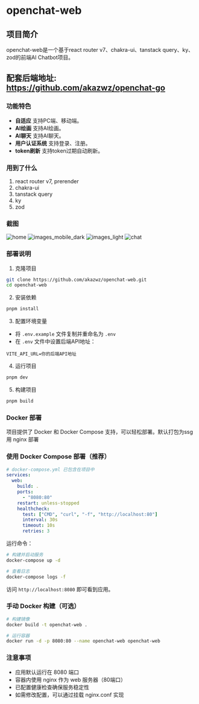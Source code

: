 # openchat-web

## 项目简介

openchat-web是一个基于react router v7、chakra-ui、tanstack query、ky、zod的前端AI Chatbot项目。

## 配套后端地址: https://github.com/akazwz/openchat-go

### 功能特色

- **自适应** 支持PC端、移动端。
- **AI绘画** 支持AI绘画。
- **AI聊天** 支持AI聊天。
- **用户认证系统** 支持登录、注册。
- **token刷新** 支持token过期自动刷新。

### 用到了什么
1. react router v7, prerender
2. chakra-ui
3. tanstack query
4. ky
5. zod

### 截图
 <img src="docs/home.png" alt="home">
 <img src="docs/images_mobile_dark.png" alt="images_mobile_dark">
 <img src="docs/images_light.png" alt="images_light">
 <img src="docs/chat.png" alt="chat">

### 部署说明

1. 克隆项目
```bash
git clone https://github.com/akazwz/openchat-web.git
cd openchat-web
```

2. 安装依赖
```bash
pnpm install
```

3. 配置环境变量
- 将 `.env.example` 文件复制并重命名为 `.env`
- 在 `.env` 文件中设置后端API地址：
```
VITE_API_URL=你的后端API地址
```

4. 运行项目
```bash
pnpm dev
```

5. 构建项目
```bash
pnpm build
```

### Docker 部署

项目提供了 Docker 和 Docker Compose 支持，可以轻松部署。默认打包为ssg 用 nginx 部署

### 使用 Docker Compose 部署（推荐）
```yaml
# docker-compose.yml 已包含在项目中
services:
  web:
    build: .
    ports:
      - "8080:80"
    restart: unless-stopped
    healthcheck:
      test: ["CMD", "curl", "-f", "http://localhost:80"]
      interval: 30s
      timeout: 10s
      retries: 3
```

运行命令：
```bash
# 构建并启动服务
docker-compose up -d

# 查看日志
docker-compose logs -f
```

访问 `http://localhost:8080` 即可看到应用。

### 手动 Docker 构建（可选）
```bash
# 构建镜像
docker build -t openchat-web .

# 运行容器
docker run -d -p 8080:80 --name openchat-web openchat-web
```

### 注意事项

- 应用默认运行在 8080 端口
- 容器内使用 nginx 作为 web 服务器（80端口）
- 已配置健康检查确保服务稳定性
- 如需修改配置，可以通过挂载 nginx.conf 实现
